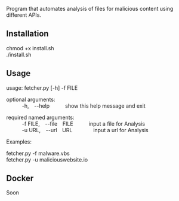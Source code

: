 Program that automates analysis of files for malicious content using different APIs.  

## Installation  
  
chmod +x install.sh  
./install.sh  

## Usage  

usage: fetcher.py [-h] -f FILE  
  
optional arguments:  
&emsp;&emsp;&emsp;-h,&emsp;--help&emsp;&emsp;&emsp;show this help message and exit  
  
required named arguments:  
&emsp;&emsp;&emsp;-f FILE,&emsp;--file&emsp;FILE&emsp;&emsp;&emsp;input a file for Analysis  
&emsp;&emsp;&emsp;-u URL,&emsp;--url&emsp;URL&emsp;&emsp;&emsp;&emsp;input a url for Analysis  
  
Examples:  
  
fetcher.py -f malware.vbs  
fetcher.py -u maliciouswebsite.io  

## Docker  
  
  Soon  
  
